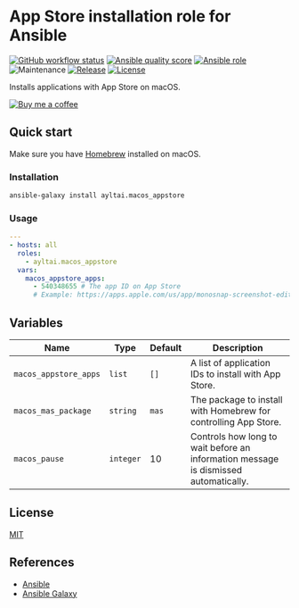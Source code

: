 # App Store installation role for Ansible

[![GitHub workflow status](https://img.shields.io/github/workflow/status/ayltai/ansible-macos-appstore/CI?style=flat)](https://github.com/ayltai/ansible-macos-appstore/actions)
[![Ansible quality score](https://img.shields.io/badge/quality-5-success)](https://galaxy.ansible.com/ayltai/macos_appstore)
[![Ansible role](https://img.shields.io/badge/role-ayltai.macos_appstore-blue)](https://galaxy.ansible.com/ayltai/macos_appstore)
![Maintenance](https://img.shields.io/maintenance/yes/2020?style=flat)
[![Release](https://img.shields.io/github/release/ayltai/ansible-macos-appstore.svg?style=flat)](https://github.com/ayltai/ansible-macos-appstore/releases)
[![License](https://img.shields.io/github/license/ayltai/ansible-macos-appstore.svg?style=flat)](https://github.com/ayltai/ansible-macos-appstore/blob/master/LICENSE)

Installs applications with App Store on macOS.

[![Buy me a coffee](https://img.shields.io/static/v1?label=Buy%20me%20a&message=coffee&color=important&style=flat&logo=buy-me-a-coffee&logoColor=white)](https://buymeacoff.ee/ayltai)

## Quick start

Make sure you have [Homebrew](https://brew.sh) installed on macOS.

### Installation
```sh
ansible-galaxy install ayltai.macos_appstore
```

### Usage
```yaml
---
- hosts: all
  roles:
    - ayltai.macos_appstore
  vars:
    macos_appstore_apps:
      - 540348655 # The app ID on App Store
      # Example: https://apps.apple.com/us/app/monosnap-screenshot-editor/id540348655
```

## Variables
| Name | Type | Default | Description |
|------|------|---------|-------------|
| `macos_appstore_apps` | `list` | `[]` | A list of application IDs to install with App Store. |
| `macos_mas_package` | `string` | `mas` | The package to install with Homebrew for controlling App Store. |
| `macos_pause` | `integer` | 10 | Controls how long to wait before an information message is dismissed automatically. |

## License
[MIT](https://github.com/ayltai/ansible-macos-appstore/blob/master/LICENSE)

## References
* [Ansible](https://www.ansible.com)
* [Ansible Galaxy](https://galaxy.ansible.com)
